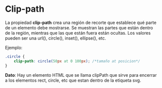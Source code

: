 # Clip-path

La propiedad **clip-path** crea una región de recorte que establece qué parte de un elemento debe mostrarse. Se muestran las partes que están dentro de la región, mientras que las que están fuera están ocultas. Los valores pueden ser una url(), circle(), inset(), ellipse(), etc.

Ejemplo:

```CSS
.circle {
	clip-path: circle(50px at 0 100px); /*tamaño at posicion*/
}
```

**Dato**: Hay un elemento HTML que se llama clipPath que sirve para encerrar a los elementos rect, circle, etc que estan dentro de la etiqueta svg.